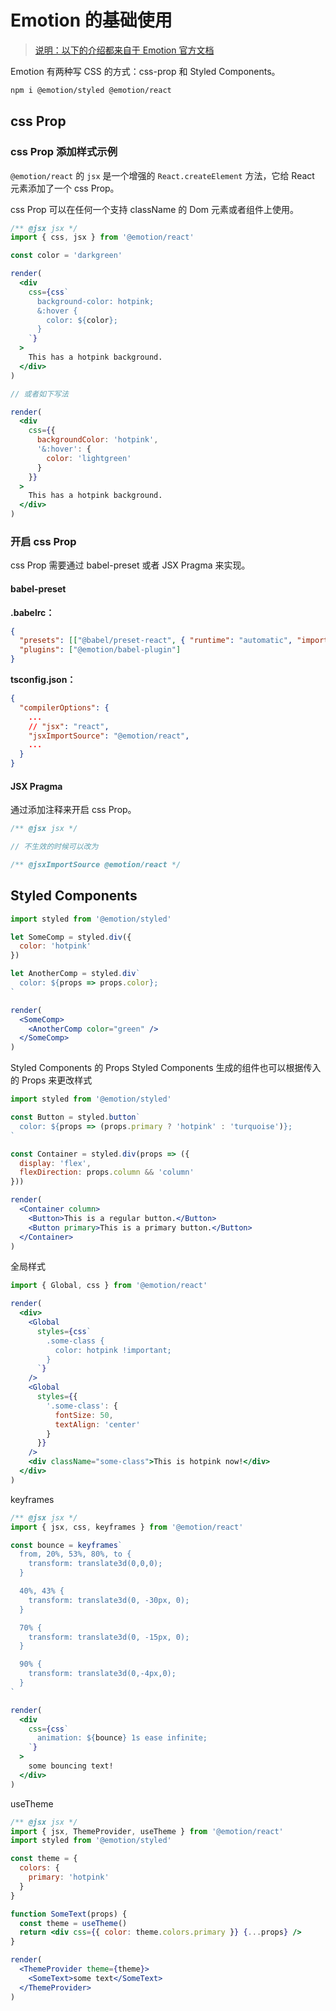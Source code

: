 # Emotion 的基础使用

> [说明：以下的介绍都来自于 Emotion 官方文档](https://emotion.sh/docs/introduction)

Emotion 有两种写 CSS 的方式：css-prop 和 Styled Components。

```sh
npm i @emotion/styled @emotion/react
```

## css Prop

### css Prop 添加样式示例

`@emotion/react` 的 `jsx` 是一个增强的 `React.createElement` 方法，它给 React 元素添加了一个 css Prop。

css Prop 可以在任何一个支持 className 的 Dom 元素或者组件上使用。

```jsx
/** @jsx jsx */
import { css, jsx } from '@emotion/react'

const color = 'darkgreen'

render(
  <div
    css={css`
      background-color: hotpink;
      &:hover {
        color: ${color};
      }
    `}
  >
    This has a hotpink background.
  </div>
)

// 或者如下写法

render(
  <div
    css={{
      backgroundColor: 'hotpink',
      '&:hover': {
        color: 'lightgreen'
      }
    }}
  >
    This has a hotpink background.
  </div>
)
```

### 开启 css Prop

css Prop 需要通过 babel-preset 或者 JSX Pragma 来实现。

#### babel-preset

**.babelrc：**

```json
{
  "presets": [["@babel/preset-react", { "runtime": "automatic", "importSource": "@emotion/react" }]],
  "plugins": ["@emotion/babel-plugin"]
}
```

**tsconfig.json：**

```json
{
  "compilerOptions": {
    ...
    // "jsx": "react",
    "jsxImportSource": "@emotion/react",
    ...
  }
}
```

#### JSX Pragma

通过添加注释来开启 css Prop。

```js
/** @jsx jsx */

// 不生效的时候可以改为

/** @jsxImportSource @emotion/react */
```

## Styled Components

```jsx
import styled from '@emotion/styled'

let SomeComp = styled.div({
  color: 'hotpink'
})

let AnotherComp = styled.div`
  color: ${props => props.color};
`

render(
  <SomeComp>
    <AnotherComp color="green" />
  </SomeComp>
)
```

Styled Components 的 Props Styled Components 生成的组件也可以根据传入的 Props 来更改样式

```jsx
import styled from '@emotion/styled'

const Button = styled.button`
  color: ${props => (props.primary ? 'hotpink' : 'turquoise')};
`

const Container = styled.div(props => ({
  display: 'flex',
  flexDirection: props.column && 'column'
}))

render(
  <Container column>
    <Button>This is a regular button.</Button>
    <Button primary>This is a primary button.</Button>
  </Container>
)
```

全局样式

```jsx
import { Global, css } from '@emotion/react'

render(
  <div>
    <Global
      styles={css`
        .some-class {
          color: hotpink !important;
        }
      `}
    />
    <Global
      styles={{
        '.some-class': {
          fontSize: 50,
          textAlign: 'center'
        }
      }}
    />
    <div className="some-class">This is hotpink now!</div>
  </div>
)
```

keyframes

```jsx
/** @jsx jsx */
import { jsx, css, keyframes } from '@emotion/react'

const bounce = keyframes`
  from, 20%, 53%, 80%, to {
    transform: translate3d(0,0,0);
  }

  40%, 43% {
    transform: translate3d(0, -30px, 0);
  }

  70% {
    transform: translate3d(0, -15px, 0);
  }

  90% {
    transform: translate3d(0,-4px,0);
  }
`

render(
  <div
    css={css`
      animation: ${bounce} 1s ease infinite;
    `}
  >
    some bouncing text!
  </div>
)
```

useTheme

```jsx
/** @jsx jsx */
import { jsx, ThemeProvider, useTheme } from '@emotion/react'
import styled from '@emotion/styled'

const theme = {
  colors: {
    primary: 'hotpink'
  }
}

function SomeText(props) {
  const theme = useTheme()
  return <div css={{ color: theme.colors.primary }} {...props} />
}

render(
  <ThemeProvider theme={theme}>
    <SomeText>some text</SomeText>
  </ThemeProvider>
)
```
